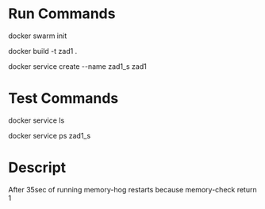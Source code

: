 # Run Commands
docker swarm init

docker build -t zad1 .

docker service create --name zad1_s zad1

# Test Commands
docker service ls

docker service ps zad1_s

# Descript
After 35sec of running memory-hog restarts because memory-check return 1 